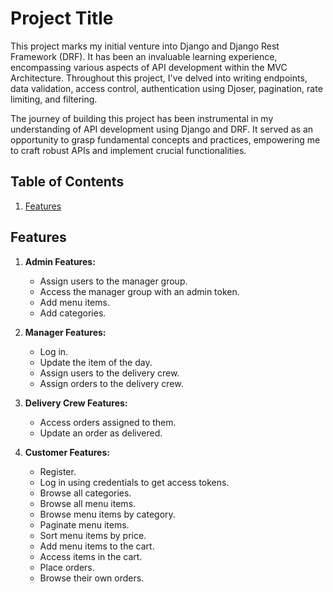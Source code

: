 # Project Title

This project marks my initial venture into Django and Django Rest Framework (DRF). It has been an invaluable learning experience, encompassing various aspects of API development within the MVC Architecture. Throughout this project, I've delved into writing endpoints, data validation, access control, authentication using Djoser, pagination, rate limiting, and filtering.

The journey of building this project has been instrumental in my understanding of API development using Django and DRF. It served as an opportunity to grasp fundamental concepts and practices, empowering me to craft robust APIs and implement crucial functionalities.

## Table of Contents

1. [Features](#features)

## Features

1. **Admin Features:**
   - Assign users to the manager group.
   - Access the manager group with an admin token.
   - Add menu items.
   - Add categories.

2. **Manager Features:**
   - Log in.
   - Update the item of the day.
   - Assign users to the delivery crew.
   - Assign orders to the delivery crew.

3. **Delivery Crew Features:**
   - Access orders assigned to them.
   - Update an order as delivered.

4. **Customer Features:**
   - Register.
   - Log in using credentials to get access tokens.
   - Browse all categories.
   - Browse all menu items.
   - Browse menu items by category.
   - Paginate menu items.
   - Sort menu items by price.
   - Add menu items to the cart.
   - Access items in the cart.
   - Place orders.
   - Browse their own orders.




